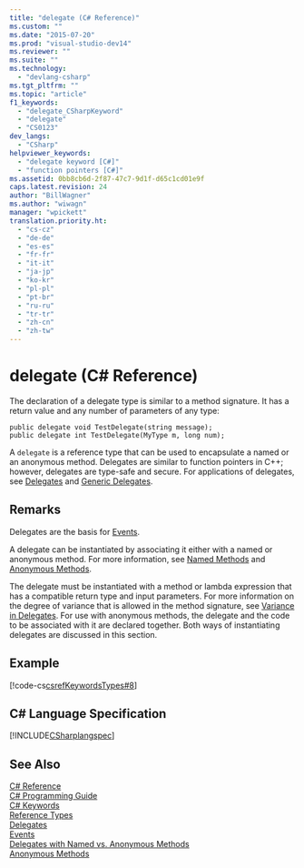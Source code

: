 ```yaml
---
title: "delegate (C# Reference)"
ms.custom: ""
ms.date: "2015-07-20"
ms.prod: "visual-studio-dev14"
ms.reviewer: ""
ms.suite: ""
ms.technology: 
  - "devlang-csharp"
ms.tgt_pltfrm: ""
ms.topic: "article"
f1_keywords: 
  - "delegate_CSharpKeyword"
  - "delegate"
  - "CS0123"
dev_langs: 
  - "CSharp"
helpviewer_keywords: 
  - "delegate keyword [C#]"
  - "function pointers [C#]"
ms.assetid: 0bb8cb6d-2f87-47c7-9d1f-d65c1cd01e9f
caps.latest.revision: 24
author: "BillWagner"
ms.author: "wiwagn"
manager: "wpickett"
translation.priority.ht: 
  - "cs-cz"
  - "de-de"
  - "es-es"
  - "fr-fr"
  - "it-it"
  - "ja-jp"
  - "ko-kr"
  - "pl-pl"
  - "pt-br"
  - "ru-ru"
  - "tr-tr"
  - "zh-cn"
  - "zh-tw"
---
```

# delegate (C# Reference)
The declaration of a delegate type is similar to a method signature. It has a return value and any number of parameters of any type:  
  
```  
public delegate void TestDelegate(string message);  
public delegate int TestDelegate(MyType m, long num);  
```  
  
 A `delegate` is a reference type that can be used to encapsulate a named or an anonymous method. Delegates are similar to function pointers in C++; however, delegates are type-safe and secure. For applications of delegates, see [Delegates](../../../csharp\programming-guide\delegates/index.md) and [Generic Delegates](../../../csharp\programming-guide\generics/generic-delegates.md).  
  
## Remarks  
 Delegates are the basis for [Events](../../../csharp\programming-guide\events/index.md).  
  
 A delegate can be instantiated by associating it either with a named or anonymous method. For more information, see [Named Methods](../../../csharp\programming-guide\delegates/delegates-with-named-vs-anonymous-methods.md) and [Anonymous Methods](../../../csharp\programming-guide\statements-expressions-operators/anonymous-methods.md).  
  
 The delegate must be instantiated with a method or lambda expression that has a compatible return type and input parameters. For more information on the degree of variance that is allowed in the method signature, see [Variance in Delegates](../Topic/Variance%20in%20Delegates%20\(C%23%20and%20Visual%20Basic\).md). For use with anonymous methods, the delegate and the code to be associated with it are declared together. Both ways of instantiating delegates are discussed in this section.  
  
## Example  
 [!code-cs[csrefKeywordsTypes#8](../../../csharp\language-reference\keywords/codesnippet/CSharp/delegate_1.cs)]  
  
## C# Language Specification  
 [!INCLUDE[CSharplangspec](../../../csharp\language-reference\keywords/includes/csharplangspec_md.md)]  
  
## See Also  
 [C# Reference](../../../csharp\language-reference/index.md)   
 [C# Programming Guide](../../../csharp\programming-guide/index.md)   
 [C# Keywords](../../../csharp\language-reference\keywords/index.md)   
 [Reference Types](../../../csharp\language-reference\keywords/reference-types.md)   
 [Delegates](../../../csharp\programming-guide\delegates/index.md)   
 [Events](../../../csharp\programming-guide\events/index.md)   
 [Delegates with Named vs. Anonymous Methods](../../../csharp\programming-guide\delegates/delegates-with-named-vs-anonymous-methods.md)   
 [Anonymous Methods](../../../csharp\programming-guide\statements-expressions-operators/anonymous-methods.md)